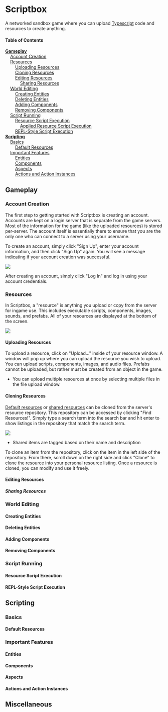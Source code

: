 # Scriptbox
A networked sandbox game where you can upload [Typescript](http://www.github.com/microsoft/typescript) code and resources to create anything.

#### Table of Contents   
[**Gameplay**](#gameplay)  
&nbsp;&nbsp;&nbsp;&nbsp;[Account Creation](#user-guide)  
&nbsp;&nbsp;&nbsp;&nbsp;[Resources](#resources)    
&nbsp;&nbsp;&nbsp;&nbsp;&nbsp;&nbsp;&nbsp;&nbsp;[Uploading Resources](#uploading-resources)  
&nbsp;&nbsp;&nbsp;&nbsp;&nbsp;&nbsp;&nbsp;&nbsp;[Cloning Resources](#cloning-resources)  
&nbsp;&nbsp;&nbsp;&nbsp;&nbsp;&nbsp;&nbsp;&nbsp;[Editing Resources](#editing-resources)  
&nbsp;&nbsp;&nbsp;&nbsp;&nbsp;&nbsp;&nbsp;&nbsp;&nbsp;&nbsp;&nbsp;&nbsp;[Sharing Resources](#editing-resources)  
&nbsp;&nbsp;&nbsp;&nbsp;[World Editing](#world-editing)    
&nbsp;&nbsp;&nbsp;&nbsp;&nbsp;&nbsp;&nbsp;&nbsp;[Creating Entities](#creating-entities)  
&nbsp;&nbsp;&nbsp;&nbsp;&nbsp;&nbsp;&nbsp;&nbsp;[Deleting Entities](#deleting-entities)  
&nbsp;&nbsp;&nbsp;&nbsp;&nbsp;&nbsp;&nbsp;&nbsp;[Adding Components](#adding-components)  
&nbsp;&nbsp;&nbsp;&nbsp;&nbsp;&nbsp;&nbsp;&nbsp;[Removing Components](#removing-components)  
&nbsp;&nbsp;&nbsp;&nbsp;[Script Running](#script-running)    
&nbsp;&nbsp;&nbsp;&nbsp;&nbsp;&nbsp;&nbsp;&nbsp;[Resource Script Execution](#resource-script-execution)  
&nbsp;&nbsp;&nbsp;&nbsp;&nbsp;&nbsp;&nbsp;&nbsp;&nbsp;&nbsp;&nbsp;&nbsp;[Applied Resource Script Execution](#resource-script-execution)  
&nbsp;&nbsp;&nbsp;&nbsp;&nbsp;&nbsp;&nbsp;&nbsp;[REPL-Style Script Execution](#repl-style-script-execution)  
[**Scripting**](#scripting)    
&nbsp;&nbsp;&nbsp;&nbsp;[Basics](#basics)  
&nbsp;&nbsp;&nbsp;&nbsp;&nbsp;&nbsp;&nbsp;&nbsp;[Default Resources](#default-resources)  
&nbsp;&nbsp;&nbsp;&nbsp;[Important Features](#important-features)  
&nbsp;&nbsp;&nbsp;&nbsp;&nbsp;&nbsp;&nbsp;&nbsp;[Entities](#entities)  
&nbsp;&nbsp;&nbsp;&nbsp;&nbsp;&nbsp;&nbsp;&nbsp;[Components](#components)  
&nbsp;&nbsp;&nbsp;&nbsp;&nbsp;&nbsp;&nbsp;&nbsp;[Aspects](#aspects)  
&nbsp;&nbsp;&nbsp;&nbsp;&nbsp;&nbsp;&nbsp;&nbsp;[Actions and Action Instances](#actions-and-action-instances)  

## Gameplay
### Account Creation
The first step to getting started with Scriptbox is creating an account. Accounts are kept on a login server that is separate from the game servers. Most of the information for the game (like the uploaded resources) is stored per-server. The account itself is essentially there to ensure that you are the only one who can connect to a server using your username.

To create an account, simply click "Sign Up", enter your account information, and then click "Sign Up" again. You will see a message indicating if your account creation was successful.

![](http://image-goes-here.asdf)

After creating an account, simply click "Log In" and log in using your account credentials.
### Resources
In Scriptbox, a "resource" is anything you upload or copy from the server for ingame use. This includes executable scripts, components, images, sounds, and prefabs. All of your resources are displayed at the bottom of the screen.

![](http://image-goes-here.asdf)


#### Uploading Resources
To upload a resource, click on "Upload..." inside of your resource window. A window will pop up where you can upload the resource you wish to upload. You can upload scripts, components, images, and audio files. Prefabs cannot be uploaded, but rather must be created from an object in the game.

- You can upload multiple resources at once by selecting multiple files in the file upload window.
#### Cloning Resources
[Default resources](#default-resources) or [shared resources](#sharing-resources) can be cloned from the server's resource repository. This repository can be accessed by clicking "Find Resources!". Simply type a search term into the search bar and hit enter to show listings in the repository that match the search term.

![](http://image-goes-here.asdf)

- Shared items are tagged based on their name and description

To clone an item from the repository, click on the item in the left side of the repository. From there, scroll down on the right side and click "Clone" to clone the resource into your personal resource listing. Once a resource is cloned, you can modify and use it freely.
#### Editing Resources
##### Sharing Resources
### World Editing
#### Creating Entities
#### Deleting Entities
#### Adding Components
#### Removing Components
### Script Running
#### Resource Script Execution
#### REPL-Style Script Execution
## Scripting
### Basics
#### Default Resources
### Important Features
#### Entities
#### Components
#### Aspects
#### Actions and Action Instances

## Miscellaneous
###
